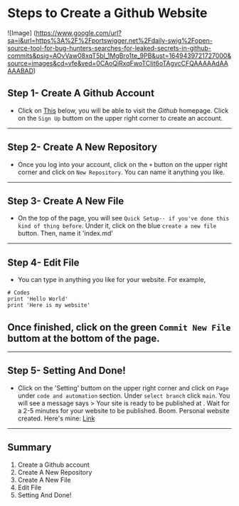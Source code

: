 # Steps to Create a Github Website
![Image] (https://www.google.com/url?sa=i&url=https%3A%2F%2Fportswigger.net%2Fdaily-swig%2Fopen-source-tool-for-bug-hunters-searches-for-leaked-secrets-in-github-commits&psig=AOvVaw08xqT5bl_1MgBro1te_9PB&ust=1649439721727000&source=images&cd=vfe&ved=0CAoQjRxqFwoTCIit6oTAgvcCFQAAAAAdAAAAABAD)


## Step 1- Create A Github Account
* Click on [This](https://github.com) below, you will be able to visit the *Github* homepage. Click on the `Sign Up` buttom on the upper right corner to create an account.

---

## Step 2- Create A New Repository
* Once you log into your account, click on the `+` button on the upper right corner and click on `New Repository`. You can name it anything you like.
---

## Step 3- Create A New File
* On the top of the page, you will see `Quick Setup-- if you've done this kind of thing before`. Under it, click on the blue `create a new file` button. Then, name it 'index.md'
---

## Step 4- Edit File
* You can type in anything you like for your website. For example, 
```
# Codes
print 'Hello World'
print 'Here is my website'
```
Once finished, click on the green `Commit New File` buttom at the bottom of the page. 
-
--- 

## Step 5- Setting And Done!
* Click on the 'Setting' buttom on the upper right corner and click on `Page` under `code and automation` section. Under `select branch` click `main`. You will see a message says > Your site is ready to be published at <url here>.
Wait for a 2-5 minutes for your website to be published. Boom. Personal website created. 
Here's mine: [Link](https://Char15Xu.github.io/cse15l-lab-reports/index.html)
--- 
  
## Summary
1. Create a Github account
2. Create A New Repository
3. Create A New File
4. Edit File
5. Setting And Done!
